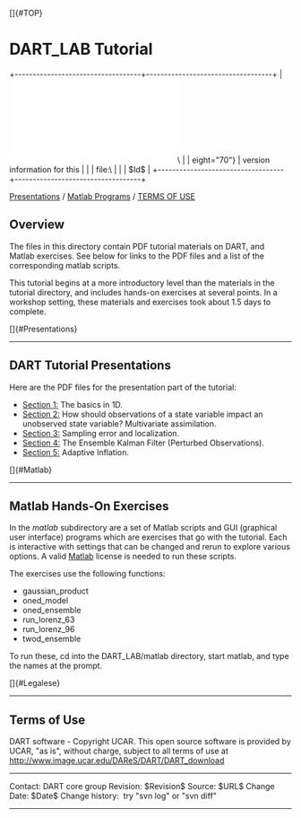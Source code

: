 []{#TOP}

DART\_LAB Tutorial
==================

+-----------------------------------+-----------------------------------+
| ![DART project                    | Jump to [DART Documentation Main  |
| logo](../images/Dartboard7.png){h | Index](../index.html)\            |
| eight="70"}                       | version information for this      |
|                                   | file:\                            |
|                                   | \$Id\$                            |
+-----------------------------------+-----------------------------------+

[Presentations](#Presentations) / [Matlab Programs](#Matlab) / [TERMS OF
USE](#Legalese)

Overview
--------

The files in this directory contain PDF tutorial materials on DART, and
Matlab exercises. See below for links to the PDF files and a list of the
corresponding matlab scripts.

This tutorial begins at a more introductory level than the materials in
the tutorial directory, and includes hands-on exercises at several
points. In a workshop setting, these materials and exercises took about
1.5 days to complete.

[]{#Presentations}

------------------------------------------------------------------------

DART Tutorial Presentations
---------------------------

Here are the PDF files for the presentation part of the tutorial:

-   [Section 1:](presentation/DART_LAB_Section01.pdf) The basics in 1D.
-   [Section 2:](presentation/DART_LAB_Section02.pdf) How should
    observations of a state variable impact an unobserved state
    variable? Multivariate assimilation.
-   [Section 3:](presentation/DART_LAB_Section03.pdf) Sampling error and
    localization.
-   [Section 4:](presentation/DART_LAB_Section04.pdf) The Ensemble
    Kalman Filter (Perturbed Observations).
-   [Section 5:](presentation/DART_LAB_Section05.pdf) Adaptive
    Inflation.

[]{#Matlab}

------------------------------------------------------------------------

Matlab Hands-On Exercises
-------------------------

In the *matlab* subdirectory are a set of Matlab scripts and GUI
(graphical user interface) programs which are exercises that go with the
tutorial. Each is interactive with settings that can be changed and
rerun to explore various options. A valid
[Matlab](http://www.mathworks.com/products/matlab/) license is needed to
run these scripts.

The exercises use the following functions:

-   gaussian\_product
-   oned\_model
-   oned\_ensemble
-   run\_lorenz\_63
-   run\_lorenz\_96
-   twod\_ensemble

To run these, cd into the DART\_LAB/matlab directory, start matlab, and
type the names at the prompt.

[]{#Legalese}

------------------------------------------------------------------------

Terms of Use
------------

DART software - Copyright UCAR. This open source software is provided by
UCAR, "as is", without charge, subject to all terms of use at
<http://www.image.ucar.edu/DAReS/DART/DART_download>

  ------------------ -----------------------------
  Contact:           DART core group
  Revision:          \$Revision\$
  Source:            \$URL\$
  Change Date:       \$Date\$
  Change history:    try "svn log" or "svn diff"
  ------------------ -----------------------------


